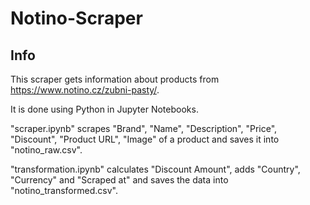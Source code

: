 # Notino-Scraper

## Info
This scraper gets information about products from https://www.notino.cz/zubni-pasty/.

It is done using Python in Jupyter Notebooks.

"scraper.ipynb" scrapes "Brand", "Name", "Description", "Price", "Discount", "Product URL", "Image" of a product and saves it into "notino_raw.csv".

"transformation.ipynb" calculates "Discount Amount", adds "Country", "Currency" and "Scraped at" and saves the data into "notino_transformed.csv".
